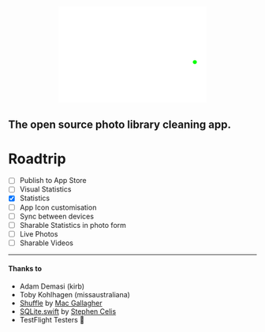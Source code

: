 <center><img src="swiped./swippy.png" alt="drawing" width="300"/></center>

## The open source photo library cleaning app.

# Roadtrip
- [ ] Publish to App Store
- [ ] Visual Statistics
- [x] Statistics
- [ ] App Icon customisation
- [ ] Sync between devices
- [ ] Sharable Statistics in photo form
- [ ] Live Photos
- [ ] Sharable Videos

---
#### Thanks to
- Adam Demasi (kirb)
- Toby Kohlhagen (missaustraliana)
- [Shuffle](https://github.com/mac-gallagher/Shuffle) by [Mac Gallagher](https://github.com/mac-gallagher)
- [SQLite.swift](https://github.com/stephencelis/SQLite.swift) by [Stephen Celis](https://github.com/stephencelis)
- TestFlight Testers 💞
